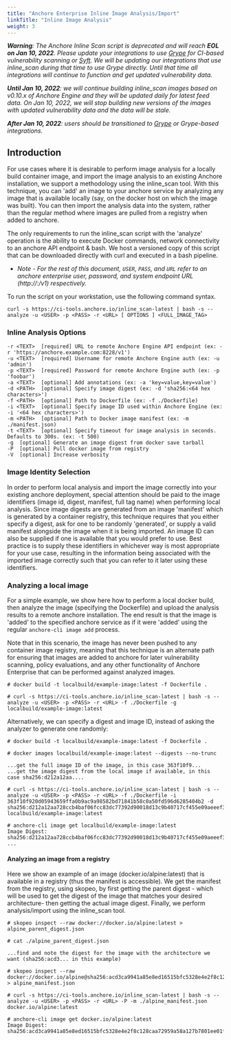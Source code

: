 ```yaml
---
title: "Anchore Enterprise Inline Image Analysis/Import"
linkTitle: "Inline Image Analysis"
weight: 3
---
```


_**Warning**: The Anchore Inline Scan script is deprecated and will reach **EOL on Jan 10, 2022**. Please update your integrations to use [Grype](https://github.com/anchore/grype) for CI-based vulnerability scanning or [Syft](https://github.com/anchore/syft). We will be updating our integrations that use inline_scan during that time to use Grype directly. Until that time all integrations will continue to function and get updated vulnerability data._

_**Until Jan 10, 2022**: we will continue building inline_scan images based on v0.10.x of Anchore Engine and they will be updated daily for latest feed data.
On Jan 10, 2022, we will stop building new versions of the images with updated vulnerability data and the data will be stale._

_**After Jan 10, 2022**: users should be transitioned to [Grype](https://github.com/anchore/grype) or Grype-based integrations._

## Introduction
For use cases where it is desirable to perform image analysis for a locally build container image, and import the image analysis to an existing Anchore installation, we support a methodology using the inline_scan tool.  With this technique, you can 'add' an image to your anchore service by analyzing any image that is available locally (say, on the docker host on which the image was built). You can then import the analysis data into the system, rather than the regular method where images are pulled from a registry when added to anchore.

The only requirements to run the inline_scan script with the 'analyze' operation is the ability to execute Docker commands, network connectivity to an anchore API endpoint & bash. We host a versioned copy of this script that can be downloaded directly with curl and executed in a bash pipeline.

* *Note - For the rest of this document, `USER`, `PASS`, and `URL` refer to an anchore enterprise user, password, and system endpoint URL (http://<anchore-enterprise-host>:<port>/v1) respectively.*

To run the script on your workstation, use the following command syntax.

`curl -s https://ci-tools.anchore.io/inline_scan-latest | bash -s -- analyze -u <USER> -p <PASS> -r <URL> [ OPTIONS ] <FULL_IMAGE_TAG>`

### Inline Analysis Options
```
-r <TEXT>  [required] URL to remote Anchore Engine API endpoint (ex: -r 'https://anchore.example.com:8228/v1')
-u <TEXT>  [required] Username for remote Anchore Engine auth (ex: -u 'admin')
-p <TEXT>  [required] Password for remote Anchore Engine auth (ex: -p 'foobar')
-a <TEXT>  [optional] Add annotations (ex: -a 'key=value,key=value')
-d <PATH>  [optional] Specify image digest (ex: -d 'sha256:<64 hex characters>')
-f <PATH>  [optional] Path to Dockerfile (ex: -f ./Dockerfile)
-i <TEXT>  [optional] Specify image ID used within Anchore Engine (ex: -i '<64 hex characters>')
-m <PATH>  [optional] Path to Docker image manifest (ex: -m ./manifest.json)
-t <TEXT>  [optional] Specify timeout for image analysis in seconds. Defaults to 300s. (ex: -t 500)
-g  [optional] Generate an image digest from docker save tarball
-P  [optional] Pull docker image from registry
-V  [optional] Increase verbosity
```

### Image Identity Selection
In order to perform local analysis and import the image correctly into your existing anchore deployment, special attention should be paid to the image identifiers (image id, digest, manifest, full tag name) when performing local analysis.  Since image digests are generated from an image 'manifest' which is generated by a container registry, this technique requires that you either specify a digest, ask for one to be randomly 'generated', or supply a valid manifest alongside the image when it is being imported.  An image ID can also be supplied if one is available that you would prefer to use.  Best practice is to supply these identifiers in whichever way is most appropriate for your use case, resulting in the information being associated with the imported image correctly such that you can refer to it later using these identifiers.  

### Analyzing a local image
For a simple example, we show here how to perform a local docker build, then analyze the image (specifying the Dockerfile) and upload the analysis results to a remote anchore installation. The end result is that the image is 'added' to the specified anchore service as if it were 'added' using the regular `anchore-cli image add` process. 

Note that in this scenario, the image has never been pushed to any container image registry, meaning that this technique is an alternate path for ensuring that images are added to anchore for later vulnerability scanning, policy evaluations, and any other functionality of Anchore Enterprise that can be performed against analyzed images.

```
# docker build -t localbuild/example-image:latest -f Dockerfile .

# curl -s https://ci-tools.anchore.io/inline_scan-latest | bash -s -- analyze -u <USER> -p <PASS> -r <URL> -f ./Dockerfile -g localbuild/example-image:latest
```

Alternatively, we can specify a digest and image ID, instead of asking the analyzer to generate one randomly:
```
# docker build -t localbuild/example-image:latest -f Dockerfile .

# docker images localbuild/example-image:latest --digests --no-trunc

...get the full image ID of the image, in this case 363f10f9...
...get the image digest from the local image if available, in this case sha256:d212a12aa....

# curl -s https://ci-tools.anchore.io/inline_scan-latest | bash -s -- analyze -u <USER> -p <PASS> -r <URL> -f ./Dockerfile -i 363f10f920d05943659ffa0b9ac9a98582bd71841b58c0a50fd596d6285404b2 -d sha256:d212a12aa728ccb4baf06fcc83dc77392d90018d13c9b40717cf455e09aeeef3 localbuild/example-image:latest

# anchore-cli image get localbuild/example-image:latest
Image Digest: sha256:d212a12aa728ccb4baf06fcc83dc77392d90018d13c9b40717cf455e09aeeef3
...
```

#### Analyzing an image from a registry
Here we show an example of an image (docker.io/alpine:latest) that is available in a registry (thus the manifest is accessible). We get the manifest from the registry, using skopeo, by first getting the parent digest - which will be used to get the digest of the image that matches your desired architecture- then getting the actual image digest.  Finally, we perform analysis/import using the inline_scan tool.

```
# skopeo inspect --raw docker://docker.io/alpine:latest > alpine_parent_digest.json

# cat ./alpine_parent_digest.json

...find and note the digest for the image with the architecture we want (sha256:acd3... in this example)

# skopeo inspect --raw docker://docker.io/alpine@sha256:acd3ca9941a85e8ed16515bfc5328e4e2f8c128caa72959a58a127b7801ee01f > alpine_manifest.json

# curl -s https://ci-tools.anchore.io/inline_scan-latest | bash -s -- analyze -u <USER> -p <PASS> -r <URL> -P -m ./alpine_manifest.json docker.io/alpine:latest

# anchore-cli image get docker.io/alpine:latest
Image Digest: sha256:acd3ca9941a85e8ed16515bfc5328e4e2f8c128caa72959a58a127b7801ee01f
```